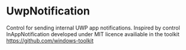 # UwpNotification
Control for sending internal UWP app notifications.
Inspired by control InAppNotification developed under MIT licence availiable in the toolkit https://github.com/windows-toolkit  
